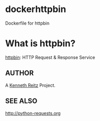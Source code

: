 dockerhttpbin
=============

Dockerfile for httpbin


What is httpbin?
================

[httpbin](http://httpbin.org/): HTTP Request & Response Service



AUTHOR
------

A [Kenneth Reitz](http://www.kennethreitz.org/) Project.

SEE ALSO
--------
http://python-requests.org
